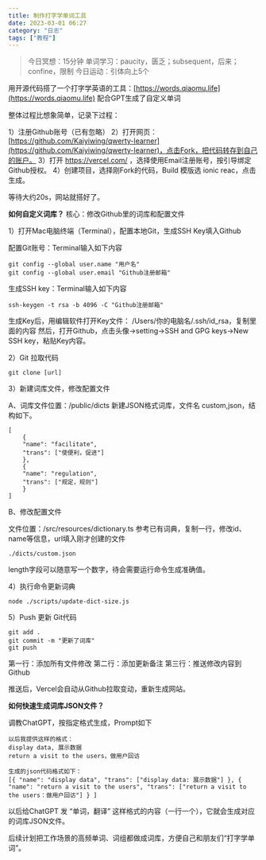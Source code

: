 ```yaml
---
title: 制作打字学单词工具
date: 2023-03-01 06:27 
category: "日志"
tags: ["教程"]
---
```


> 今日冥想：15分钟
> 单词学习：paucity，匮乏；subsequent，后来；confine，限制
> 今日运动：引体向上5个

用开源代码搭了一个打字学英语的工具：[https://words.qiaomu.life](https://words.qiaomu.life)
配合GPT生成了自定义单词

整体过程比想象简单，记录下过程：

1）注册Github账号（已有忽略）
2）打开网页：[https://github.com/Kaiyiwing/qwerty-learner](https://github.com/Kaiyiwing/qwerty-learner)，点击Fork，把代码转存到自己的账户。
3）打开 https://vercel.com/ ，选择使用Email注册账号，按引导绑定Github授权。
4）创建项目，选择刚Fork的代码，Build 模版选 ionic reac，点击生成。

等待大约20s，网站就搭好了。

**如何自定义词库？**
核心：修改Github里的词库和配置文件

1）打开Mac电脑终端（Terminal），配置本地Git，生成SSH Key填入Github

配置Git账号：Terminal输入如下内容
```
git config --global user.name "用户名"
git config --global user.email "Github注册邮箱"
```

生成SSH key：Terminal输入如下内容
```
ssh-keygen -t rsa -b 4096 -C "Github注册邮箱"
```
生成Key后，用编辑软件打开Key文件： /Users/你的电脑名/.ssh/id_rsa，复制里面的内容
然后，打开Github，点击头像->setting->SSH and GPG keys->New SSH key，粘贴Key内容。

2）Git 拉取代码

```
git clone [url]   
```

3）新建词库文件，修改配置文件

A、词库文件位置：/public/dicts
新建JSON格式词库，文件名 custom,json，结构如下。
```
[
	{ 
	"name": "facilitate",
	"trans": ["使便利，促进"]
	},
	{
	"name": "regulation",
	"trans": ["规定，规则"]
	}
]
```

B、修改配置文件

文件位置：/src/resources/dictionary.ts
参考已有词典，复制一行，修改id、name等信息，url填入刚才创建的文件
```
./dicts/custom.json
```

length字段可以随意写一个数字，待会需要运行命令生成准确值。

4）执行命令更新词典
```
node ./scripts/update-dict-size.js
```

5）Push 更新 Git代码
```
git add .
git commit -m "更新了词库"
git push
```

第一行：添加所有文件修改
第二行：添加更新备注
第三行：推送修改内容到Github

推送后，Vercel会自动从Github拉取变动，重新生成网站。

**如何快速生成词库JSON文件？**

调教ChatGPT，按指定格式生成，Prompt如下
```
以后我提供这样的格式：
display data, 展示数据
return a visit to the users，做用户回访

生成的json代码格式如下： 
[{ "name": "display data", "trans": ["display data: 展示数据"] }, { "name": "return a visit to the users", "trans": ["return a visit to the users：做用户回访"] } ]
```

以后给ChatGPT 发 “单词，翻译” 这样格式的内容（一行一个），它就会生成对应的词库JSON文件。

后续计划把工作场景的高频单词、词组都做成词库，方便自己和朋友们“打字学单词”。
